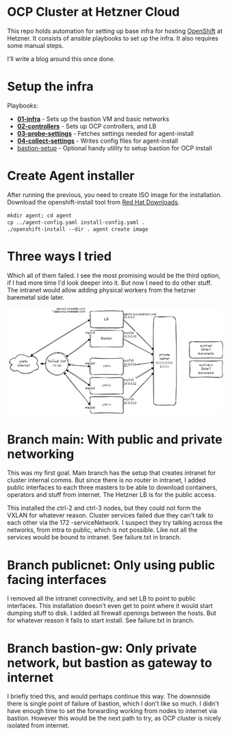 # OCP Cluster at Hetzner Cloud

This repo holds automation for setting up base infra for hosting
[OpenShift](https://www.redhat.com/openshift) at Hetzner. It consists
of ansible playbooks to set up the infra. It also requires some manual steps.

I'll write a blog around this once done.

# Setup the infra

Playbooks:

* **[01-infra](./01-infra.yml)** - Sets up the bastion VM and basic networks
* **[02-controllers](./02-controllers.yml)** - Sets up OCP controllers, and LB
* **[03-probe-settings](./03-probe-settings.yml)** - Fetches settings needed for agent-install
* **[04-collect-settings](./04-collect-settings.yml)** - Writes config files for agent-install
* [bastion-setup](./bastion-setup.yml) - Optional handy utility to setup bastion for OCP install

# Create Agent installer

After running the previous, you need to create ISO image for the installation.
Download the openshift-install tool from
[Red Hat Downloads](https://console.redhat.com/openshift/downloads).

```
mkdir agent; cd agent
cp ../agent-config.yaml install-config.yaml .
./openshift-install --dir . agent create image
```

# Three ways I tried

Which all of them failed. I see the most promising would be the third option,
if I had more time I'd look deeper into it. But now I need to do other stuff.
The intranet would allow adding physical workers from the hetzner baremetal
side later.

![Hetzner OCP architecture](./hetzner-ocp-architecture.png)

# Branch main: With public and private networking

This was my first goal. Main branch has the setup that creates intranet for
cluster internal comms. But since there is no router in intranet, I added
public interfaces to each three masters to be able to download containers,
operators and stuff from internet. The Hetzner LB is for the public access.

This installed the ctrl-2 and ctrl-3 nodes, but they could not form the VXLAN
for whatever reason. Cluster services failed due they can't talk to each other
via the 172 -serviceNetwork. I suspect they try talking across the networks,
from intra to public, which is not possible. Like not all the services would be
bound to intranet. See failure.txt in branch.

# Branch publicnet: Only using public facing interfaces

I removed all the intranet connectivity, and set LB to point to public
interfaces. This installation doesn't even get to point where it would start
dumping stuff to disk. I added all firewall openings between the hosts. But for
whatever reason it fails to start install. See failure.txt in branch.

# Branch bastion-gw: Only private network, but bastion as gateway to internet

I briefly tried this, and would perhaps continue this way. The downnside there
is single point of failure of bastion, which I don't like so much. I didn't
have enough time to set the forwarding working from nodes to internet via
bastion. However this would be the next path to try, as OCP cluster is nicely
isolated from internet.
